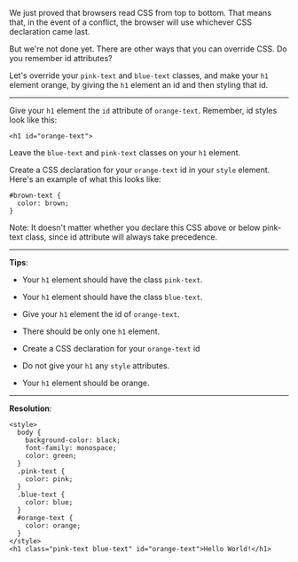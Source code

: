 We just proved that browsers read CSS from top to bottom. That means that, in the event of a conflict, the browser will use whichever CSS declaration came last.

But we're not done yet. There are other ways that you can override CSS. Do you remember id attributes?

Let's override your `pink-text` and `blue-text` classes, and make your `h1` element orange, by giving the `h1` element an id and then styling that id.

---
Give your `h1` element the `id` attribute of `orange-text`. Remember, id styles look like this:

`<h1 id="orange-text">`

Leave the `blue-text` and `pink-text` classes on your `h1` element.

Create a CSS declaration for your `orange-text` id in your `style` element. Here's an example of what this looks like:

```
#brown-text {
  color: brown;
}
```

Note: It doesn't matter whether you declare this CSS above or below pink-text class, since id attribute will always take precedence.

---
**Tips**:
- Your `h1` element should have the class `pink-text`.

- Your `h1` element should have the class `blue-text`.

- Give your `h1` element the id of `orange-text`.

- There should be only one `h1` element.

- Create a CSS declaration for your `orange-text` id

- Do not give your `h1` any `style` attributes.

- Your `h1` element should be orange.

---
**Resolution**:
```
<style>
  body {
    background-color: black;
    font-family: monospace;
    color: green;
  }
  .pink-text {
    color: pink;
  }
  .blue-text {
    color: blue;
  }
  #orange-text {
    color: orange;
  }
</style>
<h1 class="pink-text blue-text" id="orange-text">Hello World!</h1>
```